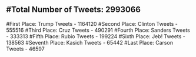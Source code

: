#Total Number of Tweets: 2993066 
---
#First Place: Trump Tweets - 1164120
#Second Place: Clinton Tweets - 555516
#Third Place: Cruz Tweets - 490291
#Fourth Place: Sanders Tweets - 333313
#Fifth Place: Rubio Tweets - 199224
#Sixth Place: Jeb! Tweets - 138563
#Seventh Place: Kasich Tweets - 65442
#Last Place: Carson Tweets - 46597
